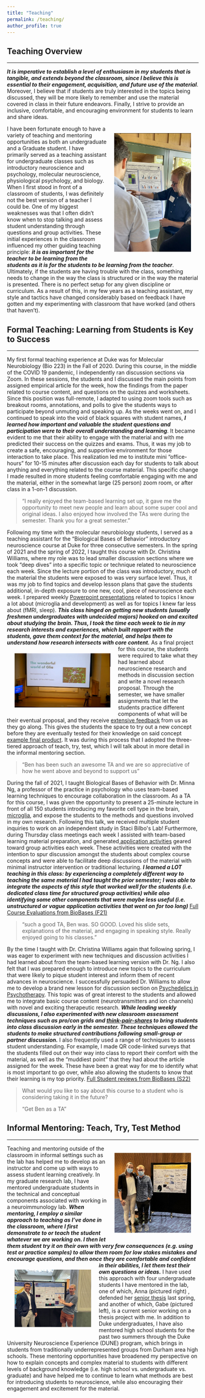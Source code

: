 ```yaml
---
title: "Teaching"
permalink: /teaching/
author_profile: true
---
```


## Teaching Overview
---
***It is imperative to establish a level of enthusiasm in my students that is tangible, and extends beyond the classroom, since I believe this is essential to their engagement, acquisition, and future use of the material***. Moreover, I believe that if students are truly interested in the topics being discussed, they will be more likely to remember and use the material covered in class in their future endeavors. Finally, I strive to provide an inclusive, comfortable, and encouraging environment for students to learn and share ideas.

<img style="float: right; max-width: 40%; padding: 20px" src="../images/poster_presentation_1.jpg">

I have been fortunate enough to have a variety of teaching and mentoring opportunities as both an undergraduate and a Graduate student. I have primarily served as a teaching assistant for undergraduate classes such as introductory neuroscience and psychology, molecular neuroscience, physiological psychology, and biology. When I first stood in front of a classroom of students, I was definitely not the best version of a teacher I could be. One of my biggest weaknesses was that I often didn’t know when to stop talking and assess student understanding through questions and group activities. These initial experiences in the classroom influenced my other guiding teaching principle: ***it is as important for the teacher to be learning from the students as it is for the students to be learning from the teacher***. Ultimately, if the students are having trouble with the class, something needs to change in the way the class is structured or in the way the material is presented. There is no perfect setup for any given discipline or curriculum. As a result of this, in my few years as a teaching assistant, my style and tactics have changed considerably based on feedback I have gotten and my experimenting with classroom that have worked (and others that haven’t).

## Formal Teaching: Learning from Students is Key to Success
---
My first formal teaching experience at Duke was for Molecular Neurobiology (Bio 223) in the Fall of 2020. During this course, in the middle of the COVID 19 pandemic, I independently ran discussion sections via Zoom. In these sessions, the students and I discussed the main points from assigned empirical article for the week, how the findings from the paper related to course content, and questions on the quizzes and worksheets. Since this position was full-remote, I adapted to using zoom tools such as breakout rooms, annotations, and polls to give the students ways to participate beyond unmuting and speaking up. As the weeks went on, and I continued to speak into the void of black squares with student names, ***I learned how important and valuable the student questions and participation were to their overall understanding and learning***. It became evident to me that their ability to engage with the material and with me predicted their success on the quizzes and exams. Thus, it was my job to create a safe, encouraging, and supportive environment for those interaction to take place. This realization led me to institute mini “office-hours” for 10-15 minutes after discussion each day for students to talk about anything and everything related to the course material. This specific change I made resulted in more students feeling comfortable engaging with me and the material, either in the somewhat large (25 person) zoom room, or after class in a 1-on-1 discussion.

> “I really enjoyed the team-based learning set up, it gave me the opportunity to meet new people and learn about some super cool and original ideas. I also enjoyed how involved the TAs were during the semester. Thank you for a great semester.”

Following my time with the molecular neurobiology students, I served as a teaching assistant for the “Biological Bases of Behavior” introductory neuroscience course at Duke for three consecutive semesters. In the spring of 2021 and the spring of 2022, I taught this course with Dr. Christina Williams, where my role was to lead smaller discussion sections where we took “deep dives” into a specific topic or technique related to neuroscience each week. Since the lecture portion of the class was introductory, much of the material the students were exposed to was very surface level. Thus, it was my job to find topics and develop lesson plans that gave the students additional, in-depth exposure to one new, cool, piece of neuroscience each week. I prepared weekly <a href="https://drive.google.com/file/d/1VentiKFkVO14XRQSSedzXGJl9UJWO_dd/view" target="_blank">Powerpoint presentations</a> related to topics I know a lot about (microglia and development) as well as for topics I knew far less about (fMRI, sleep). ***This class hinged on getting new students (usually freshmen undergraduates with undecided majors) hooked on and excited about studying the brain. Thus, I took the time each week to tie in my research interests and experiences, which built rapport with the students, gave them context for the material, and helps them to understand how research intersects with core content.*** <img style="float: left; max-width: 50%; padding: 20px" src="../images/lecture.PNG"> As a final project for this course, the students were required to take what they had learned about neuroscience research and methods in discussion section and write a novel research proposal. Through the semester, we have smaller assignments that let the students practice different components of what will be their eventual proposal, and they receive <a href="https://docs.google.com/document/d/1FN-eyMu24ikBe6zGcXb0C6girKs4pLERUpRGVNSGi-o/edit" target="_blank">extensive feedback</a> from us as they go along. This gives the students the space to try out a new concept before they are eventually tested for their knowledge on said concept <a href="https://docs.google.com/document/d/1EYAXlhfT4glgpQmruIs8BwjR0COCi-aDgrcttHXL4ak/edit" target="_blank">example final product</a>. It was during this process that I adopted the three-tiered approach of teach, try, test, which I will talk about in more detail in the informal mentoring section.

> “Ben has been such an awesome TA and we are so appreciative of how he went above and beyond to support us”

During the fall of 2021, I taught Biological Bases of Behavior with Dr. Minna Ng, a professor of the practice in psychology who uses team-based learning techniques to encourage collaboration in the classroom. As a TA for this course, I was given the opportunity to present a 25-minute lecture in front of all 150 students introducing my favorite cell type in the brain, <a href="https://drive.google.com/file/d/1u0wCHgMuE5vYUfgFCvVZbT9Kj7ziy8sx/view" target="_blank">microglia</a>, and expose the students to the methods and questions involved in my own research. Following this talk, we received multiple student inquiries to work on an independent study in Staci Bilbo's Lab! Furthermore, during Thursday class meetings each week I assisted with team-based learning material preparation, and generated<a href="https://drive.google.com/file/d/19t3rUyA9zLO6Pm74e_iRYqvCfJuu2unC/view" target="_blank"> application activities</a> geared toward group activities each week. These activities were created with the intention to spur discussion amongst the students about complex course concepts and were able to facilitate deep discussions of the material with minimal instructor intervention or traditional lecturing. ***I learned a LOT teaching in this class: by experiencing a completely different way to teaching the same material I had taught the prior semester; I was able to integrate the aspects of this style that worked well for the students (i.e. dedicated class time for structured group activities) while also identifying some other components that were maybe less useful (i.e. unstructured or vague application activities that went on for too long)*** <a href="https://docs.google.com/spreadsheets/d/1CJBN730R6TGG4y6EbLH2ytzxHXUNW5YnOXYAHo-Dc_M/edit#gid=1536989482" target="_blank">Full Course Evaluations from BioBases (F21)</a>

> “such a good TA, Ben was. SO GOOD. Loved his slide sets, explanations of the material, and engaging in speaking style. Really enjoyed going to his classes.”

By the time I taught with Dr. Christina Williams again that following spring, I was eager to experiment with new techniques and discussion activities I had learned about from the team-based learning version with Dr. Ng. I also felt that I was prepared enough to introduce new topics to the curriculum that were likely to pique student interest and inform them of recent advances in neuroscience. I successfully persuaded Dr. Williams to allow me to develop a brand new lesson for discussion section on <a href="https://drive.google.com/file/d/1BmTMZ3DXUuFjFzNxmcKRFuui2bxIs55Z/view" target="_blank">Psychedelics in Psychotherapy</a>. This topic was of great interest to the students and allowed me to integrate basic course content (neurotransmitters and ion channels) with novel and exciting therapeutic research. ***While leading weekly discussions, I also experimented with new classroom assessment techniques such as pro/con grids and <a href="https://docs.google.com/presentation/d/1p2m2-4d4uWOEmBho3fO_BtSG23z-7P-nVuOKLSQ7Xa8/edit#slide=id.p10" target="_blank">think-pair-shares</a> to bring students into class discussion early in the semester. These techniques allowed the students to make structured contributions following small-group or partner discussion.*** I also frequently used a range of techniques to assess student understanding. For example, I made QR code-linked surveys that the students filled out on their way into class to report their comfort with the material, as well as the “muddiest point” that they had about the article assigned for the week. These have been a great way for me to identify what is most important to go over, while also allowing the students to know that their learning is my top priority. <a href="https://drive.google.com/file/d/17SZNJC-tZHTCDPrSU_UuAX22BsjCRDIA/view" target="_blank">Full Student reviews from BioBases (S22)</a>

> What would you like to say about this course to a student who is considering taking it in the future? 
>
> “Get Ben as a TA”


## Informal Mentoring: Teach, Try, Test Method
---
<img style="float: right; max-width: 40%; padding: 20px" src="../images/anna_and_ben.jpg">Teaching and mentoring outside of the classroom in informal settings such as the lab has helped me to develop as an instructor and come up with ways to assess student learning creatively.  In my graduate research lab, I have mentored undergraduate students in the technical and conceptual components associated with working in a neuroimmunology lab. ***When mentoring, I employ a similar approach to teaching as I’ve done in the classroom, where I first demonstrate to or teach the student whatever we are working on. I then let them student try it on their own with very few consequences (e.g. using test or practice samples) to allow them room for low stakes mistakes and encourage questions, and then once they are comfortable and confident in their abilities, <img style="float: left; max-width: 40%; padding: 20px" src="../images/gabe_and_ben.jpg">I let them test their own questions or ideas.*** I have used this approach with four undergraduate students I have mentored in the lab, one of which, Anna (pictured right) , defended her <a href="https://docs.google.com/document/d/1rdijO1_U46xyIA8qRsO3Ax0IPKfSg4L-D38pcIhg7xY/edit" target="_blank">senior thesis</a> last spring, and another of which, Gabe (pictured left), is a current senior working on a thesis project with me. In addition to Duke undergraduates, I have also mentored high school students for the past two summers through the Duke University Neuroscience Experience (DUNE) program, which brings in students from traditionally underrepresented groups from Durham area high schools.  These mentoring opportunities have broadened my perspective on how to explain concepts and complex material to students with different levels of background knowledge (i.e. high school vs. undergraduate vs. graduate) and have helped me to continue to learn what methods are best for introducing students to neuroscience, while also encouraging their engagement and excitement for the material.

